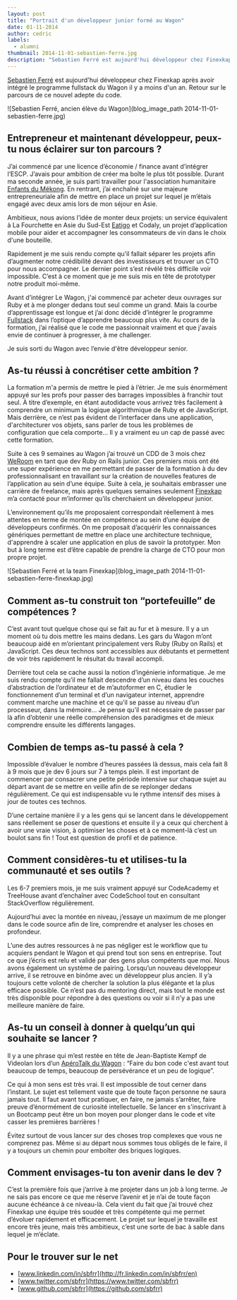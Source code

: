 ```yaml
---
layout: post
title: "Portrait d'un développeur junior formé au Wagon"
date: 01-11-2014
author: cedric
labels:
  - alumni
thumbnail: 2014-11-01-sebastien-ferre.jpg
description: "Sebastien Ferré est aujourd'hui développeur chez Finexkap après avoir intégré le programme fullstack du Wagon il y a moins d'un an. Retour sur le parcours et les aspirations futures de ce nouvel adepte du code."
---
```


[Sebastien Ferré](https://www.twitter.com/sbfrr) est aujourd'hui développeur chez Finexkap après avoir intégré le programme fullstack du Wagon il y a moins d'un an. Retour sur le parcours de ce nouvel adepte du code.

![Sebastien Ferré, ancien élève du Wagon](blog_image_path 2014-11-01-sebastien-ferre.jpg)

## Entrepreneur et maintenant développeur, peux-tu nous éclairer sur ton parcours ?

J’ai commencé par une licence d’économie / finance avant d’intégrer l’ESCP. J’avais pour ambition de créer ma boîte le plus tôt possible. Durant ma seconde année, je suis parti travailler pour l'association humanitaire [Enfants du Mékong](http://www.enfantsdumekong.com/). En rentrant, j’ai enchaîné sur une majeure entrepreneuriale afin de mettre en place un projet sur lequel je m’étais engagé avec deux amis lors de mon séjour en Asie.

Ambitieux, nous avions l’idée de monter deux projets: un service équivalent à La Fourchette en Asie du Sud-Est [Eatigo](http://www.eatigo.com) et Codaly, un projet d’application mobile pour aider et accompagner les consommateurs de vin dans le choix d'une bouteille.

Rapidement je me suis rendu compte qu’il fallait séparer les projets afin d’augmenter notre crédibilité devant des investisseurs et trouver un CTO pour nous accompagner. Le dernier point s’est révélé très difficile voir impossible. C’est à ce moment que je me suis mis en tête de prototyper notre produit moi-même.

Avant d’intégrer Le Wagon, j'ai commencé par acheter deux ouvrages sur Ruby et à me plonger dedans tout seul comme un grand. Mais la courbe d’apprentissage est longue et j’ai donc décidé d’intégrer le programme [Fullstack](http://www.lewagon.org/programme) dans l’optique d’apprendre beaucoup plus vite. Au cours de la formation, j’ai réalisé que le code me passionnait vraiment et que j'avais envie de continuer à progresser, à me challenger.

Je suis sorti du Wagon avec l’envie d'être développeur senior.

## As-tu réussi à concrétiser cette ambition ?

La formation m'a permis de mettre le pied à l’étrier. Je me suis énormément appuyé sur les profs pour passer des barrages impossibles à franchir tout seul. À titre d’exemple, en étant autodidacte  vous arrivez très facilement à comprendre un minimum la logique algorithmique de Ruby et de JavaScript. Mais derrière, ce n’est pas évident de l’interfacer dans une application, d'architecturer vos objets, sans parler de tous les problèmes de configuration que cela comporte… Il y a vraiment eu un cap de passé avec cette formation.

Suite à ces 9 semaines au Wagon j’ai trouvé un CDD de 3 mois chez [WeRoom](https://www.weroom.com/en) en tant que dev Ruby on Rails junior. Ces premiers mois ont été une super expérience en me permettant de passer de la formation à du dev professionnalisant en travaillant sur la création de nouvelles features de l’application au sein d’une équipe. Suite à cela, je souhaitais embrasser une carrière de freelance, mais après quelques semaines seulement [Finexkap](https://www.finexkap.com/) m’a contacté pour m’informer qu’ils cherchaient un développeur junior.

L’environnement qu’ils me proposaient correspondait réellement à mes attentes en terme de montée en compétence au sein d’une équipe de développeurs confirmés. On me proposait d’acquérir les connaissances génériques permettant de mettre en place une architecture technique, d'apprendre à scaler une application en plus de savoir la prototyper. Mon but à long terme est d’être capable de prendre la charge de CTO pour mon propre projet.

![Sebastien Ferré et la team Finexkap](blog_image_path 2014-11-01-sebastien-ferre-finexkap.jpg)

## Comment as-tu construit ton “portefeuille” de compétences ?

C’est avant tout quelque chose qui se fait au fur et à mesure. Il y a un moment où tu dois mettre les mains dedans. Les gars du Wagon m’ont beaucoup aidé en m’orientant principalement vers Ruby (Ruby on Rails) et JavaScript. Ces deux technos sont accessibles aux débutants et permettent de voir très rapidement le résultat du travail accompli.

Derrière tout cela se cache aussi la notion d’ingénierie informatique. Je me suis rendu compte qu’il me fallait descendre d’un niveau dans les couches d’abstraction de l’ordinateur et de m’autoformer en C, étudier le fonctionnement d’un terminal et d’un navigateur internet, apprendre comment marche une machine et ce qu’il se passe au niveau d’un processeur, dans  la mémoire... Je pense qu’il est nécessaire de passer par là afin d’obtenir une réelle compréhension des paradigmes et de mieux comprendre ensuite les différents langages.

## Combien de temps as-tu passé à cela ?

Impossible d’évaluer le nombre d’heures passées là dessus, mais cela fait 8 à 9 mois que je dev 6 jours sur 7 à temps plein. Il est important de commencer par consacrer une petite période intensive sur chaque sujet au départ avant de se mettre en veille afin de se replonger dedans régulièrement. Ce qui est indispensable vu le rythme intensif des mises à jour de toutes ces technos.

D’une certaine manière il y a les gens qui se lancent dans le développement sans réellement se poser de questions et ensuite il y a ceux qui cherchent à avoir une vraie vision, à optimiser les choses et à ce moment-là c’est un boulot sans fin ! Tout est question de profil et de patience.

## Comment considères-tu et utilises-tu la communauté et ses outils ?

Les 6-7 premiers mois, je me suis vraiment appuyé sur CodeAcademy et TreeHouse avant d’enchaîner avec CodeSchool tout en consultant StackOverflow régulièrement.

Aujourd’hui avec la montée en niveau, j’essaye un maximum de me plonger dans le code source afin de lire, comprendre et analyser les choses en profondeur.

L’une des autres ressources à ne pas négliger est le workflow que tu acquiers pendant le Wagon et qui prend tout son sens en entreprise. Tout ce que j’écris est relu et validé par des gens plus compétents que moi. Nous avons également un système de pairing. Lorsqu’un nouveau développeur arrive, il se retrouve en binôme avec un développeur plus ancien. Il y’a toujours cette volonté de chercher la solution la plus élégante et la plus efficace possible. Ce n’est pas du mentoring direct, mais tout le monde est très disponible pour répondre à des questions ou voir si il n’y a pas une meilleure manière de faire.

## As-tu un conseil à donner à quelqu’un qui souhaite se lancer ?

Il y a une phrase qui m’est restée en tête de Jean-Baptiste Kempf de Videolan lors d’un [ApéroTalk du Wagon](https://www.youtube.com/watch?v=ub1scSysja4) : “Faire du bon code c'est avant tout beaucoup de temps, beaucoup de persévérance et un peu de logique”.

Ce qui à mon sens est très vrai. Il est impossible de tout cerner dans l’instant. Le sujet est tellement vaste que de toute façon personne ne saura jamais tout. Il faut avant tout pratiquer, en faire, ne jamais s’arrêter, faire preuve d’énormément de curiosité intellectuelle. Se lancer en s'inscrivant à un Bootcamp peut être un bon moyen pour plonger dans le code et vite casser les premières barrières !

Évitez surtout de vous lancer sur des choses trop complexes que vous ne comprenez pas. Même si au départ nous sommes tous obligés de le faire, il y a toujours un chemin pour emboîter des briques logiques.

## Comment envisages-tu ton avenir dans le dev ?

C’est la première fois que j’arrive à me projeter dans un job à long terme. Je ne sais pas encore ce que me réserve l’avenir et je n’ai de toute façon aucune échéance à ce niveau-là. Cela vient du fait que j’ai trouvé chez Finexkap une équipe très soudée et très compétente qui me permet d’évoluer rapidement et efficacement. Le projet sur lequel je travaille est encore très jeune, mais très ambitieux, c’est une sorte de bac à sable dans lequel je m’éclate.

## Pour le trouver sur le net

- [www.linkedin.com/in/sbfrr](http://fr.linkedin.com/in/sbfrr/en)
- [www.twitter.com/sbfrr](https://www.twitter.com/sbfrr)
- [www.github.com/sbfrr](https://github.com/sbfrr)

